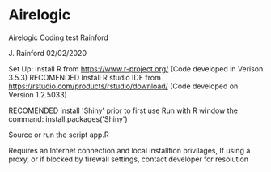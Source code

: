 # Airelogic
Airelogic Coding test Rainford

J. Rainford 02/02/2020

Set Up:
Install R from https://www.r-project.org/ (Code developed in Verison 3.5.3)
RECOMENDED Install R studio IDE from https://rstudio.com/products/rstudio/download/ (Code developed on Version 1.2.5033)

RECOMENDED install 'Shiny' prior to first use
  Run with R window the command: install.packages('Shiny')
  
 Source or run the script app.R
 
 Requires an Internet connection and local installtion privilages, 
 If using a proxy, or if blocked by firewall settings, contact developer for resolution
 
